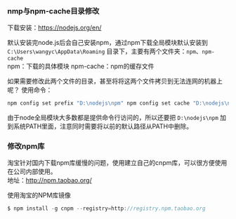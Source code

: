 ### nmp与npm-cache目录修改

下载安装：https://nodejs.org/en/

默认安装完node.js后会自己安装npm，通过npm下载全局模块默认安装到 `C:\Users\wangyc\AppData\Roaming` 目录下，主要有两个文件夹：`npm`、`npm-cache`   
npm：下载的具体模块
npm-cache：npm的缓存文件

如果需要修改此两个文件的目录，甚至将将这两个文件拷贝到无法连网的机器上呢？
使用命令：

```c
npm config set prefix "D:\nodejs\npm" npm config set cache "D:\nodejs\npm-cache"
```

由于node全局模块大多数都是提供命令行访问的，所以还要把 `D:\nodejs\npm` 加到系统PATH里面，注意同时需要将以前的默认路径从PATH中删除。

###  修改npm库

淘宝针对国内下载npm库缓慢的问题，使用建立自己的cnpm库，可以很方便使用在公司内部使用。  
地址：http://npm.taobao.org/

使用淘宝的NPM库镜像

```c
$ npm install -g cnpm --registry=http://registry.npm.taobao.org
```
